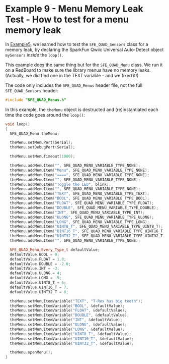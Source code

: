 # Example 9 - Menu Memory Leak Test - How to test for a menu memory leak

In [Example5](ex_05_Memory_Leak_Test.md), we learned how to test the ```SFE_QUAD_Sensors``` class for a memory leak, by declaring
the SparkFun Qwiic Universal Auto-Detect object ```mySensors``` _inside_ the ```loop()```.

This example does the same thing but for the ```SFE_QUAD_Menu``` class.
We run it on a RedBoard to make sure the library menus have no memory leaks. (Actually, we did find one in the TEXT variable - and we fixed it!)

The code only includes the ```SFE_QUAD_Menus``` header file, not the full ```SFE_QUAD_Sensors``` header:

```C++
#include "SFE_QUAD_Menus.h"
```

In this example, the ```theMenu``` object is destructed and (re)instantiated each time the code goes around the ```loop()```:

```C++
void loop()
{
  SFE_QUAD_Menu theMenu;

  theMenu.setMenuPort(Serial);
  theMenu.setDebugPort(Serial);

  theMenu.setMenuTimeout(1000);

  theMenu.addMenuItem("", SFE_QUAD_MENU_VARIABLE_TYPE_NONE);
  theMenu.addMenuItem("Menu", SFE_QUAD_MENU_VARIABLE_TYPE_NONE);
  theMenu.addMenuItem("====", SFE_QUAD_MENU_VARIABLE_TYPE_NONE);
  theMenu.addMenuItem("", SFE_QUAD_MENU_VARIABLE_TYPE_NONE);
  theMenu.addMenuItem("Toggle the LED", blink);
  theMenu.addMenuItem("", SFE_QUAD_MENU_VARIABLE_TYPE_NONE);
  theMenu.addMenuItem("TEXT", SFE_QUAD_MENU_VARIABLE_TYPE_TEXT);
  theMenu.addMenuItem("BOOL", SFE_QUAD_MENU_VARIABLE_TYPE_BOOL);
  theMenu.addMenuItem("FLOAT", SFE_QUAD_MENU_VARIABLE_TYPE_FLOAT);
  theMenu.addMenuItem("DOUBLE", SFE_QUAD_MENU_VARIABLE_TYPE_DOUBLE);
  theMenu.addMenuItem("INT", SFE_QUAD_MENU_VARIABLE_TYPE_INT);
  theMenu.addMenuItem("ULONG", SFE_QUAD_MENU_VARIABLE_TYPE_ULONG);
  theMenu.addMenuItem("LONG", SFE_QUAD_MENU_VARIABLE_TYPE_LONG);
  theMenu.addMenuItem("UINT8_T", SFE_QUAD_MENU_VARIABLE_TYPE_UINT8_T);
  theMenu.addMenuItem("UINT16_T", SFE_QUAD_MENU_VARIABLE_TYPE_UINT16_T);
  theMenu.addMenuItem("UINT32_T", SFE_QUAD_MENU_VARIABLE_TYPE_UINT32_T);
  theMenu.addMenuItem("", SFE_QUAD_MENU_VARIABLE_TYPE_NONE);

  SFE_QUAD_Menu_Every_Type_t defaultValue;
  defaultValue.BOOL = 0;
  defaultValue.FLOAT = 1.0;
  defaultValue.DOUBLE = -2.0;
  defaultValue.INT = -3;
  defaultValue.ULONG = 4;
  defaultValue.LONG = -5;
  defaultValue.UINT8_T = 6;
  defaultValue.UINT16_T = 7;
  defaultValue.UINT32_T = 8;

  theMenu.setMenuItemVariable("TEXT", "T-Rex has big teeth");
  theMenu.setMenuItemVariable("BOOL", &defaultValue);
  theMenu.setMenuItemVariable("FLOAT", &defaultValue);
  theMenu.setMenuItemVariable("DOUBLE", &defaultValue);
  theMenu.setMenuItemVariable("INT", &defaultValue);
  theMenu.setMenuItemVariable("ULONG", &defaultValue);
  theMenu.setMenuItemVariable("LONG", &defaultValue);
  theMenu.setMenuItemVariable("UINT8_T", &defaultValue);
  theMenu.setMenuItemVariable("UINT16_T", &defaultValue);
  theMenu.setMenuItemVariable("UINT32_T", &defaultValue);

  theMenu.openMenu();
}
```
